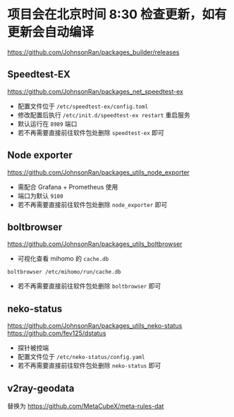 
# 项目会在北京时间 8:30 检查更新，如有更新会自动编译
https://github.com/JohnsonRan/packages_builder/releases
## Speedtest-EX
https://github.com/JohnsonRan/packages_net_speedtest-ex
- 配置文件位于 `/etc/speedtest-ex/config.toml`
- 修改配置后执行 `/etc/init.d/speedtest-ex restart` 重启服务
- 默认运行在 `8989` 端口
- 若不再需要直接前往软件包处删除 `speedtest-ex` 即可

## Node exporter
https://github.com/JohnsonRan/packages_utils_node_exporter
- 需配合 Grafana + Prometheus 使用
- 端口为默认 `9100`
- 若不再需要直接前往软件包处删除 `node_exporter` 即可

## boltbrowser
https://github.com/JohnsonRan/packages_utils_boltbrowser
- 可视化查看 mihomo 的 `cache.db`
```
boltbrowser /etc/mihomo/run/cache.db
```
- 若不再需要直接前往软件包处删除 `boltbrowser` 即可

## neko-status
https://github.com/JohnsonRan/packages_utils_neko-status  
https://github.com/fev125/dstatus
- 探针被控端
- 配置文件位于 `/etc/neko-status/config.yaml`
- 若不再需要直接前往软件包处删除 `neko-status` 即可

## v2ray-geodata
替换为 https://github.com/MetaCubeX/meta-rules-dat